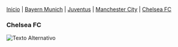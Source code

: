 [Inicio](./index.md) | [Bayern Munich](./Bayern.md) | [Juventus](./Juventus.md) | [Manchester City](./ManchesterCity.md) | [Chelsea FC](./Chelsea.md)

### Chelsea FC
![Texto Alternativo](https://encrypted-tbn0.gstatic.com/images?q=tbn:ANd9GcQPCTHc7mbsF9JRgRSEgDOPpWl1bqyOFvdQUA&usqp=CAU)
